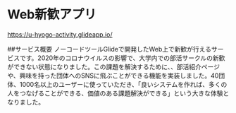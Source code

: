 # Web新歓アプリ
https://u-hyogo-activity.glideapp.io/

##サービス概要
ノーコードツールGlideで開発したWeb上で新歓が行えるサービスです。2020年のコロナウイルスの影響で、大学内での部活サークルの新歓ができない状態になりました。この課題を解決するために、、部活紹介ページや、興味を持った団体へのSNSに飛ぶことができる機能を実装しました。40団体、1000名以上のユーザーに使っていただき、「良いシステムを作れば、多くの人をつなげることができる、価値のある課題解決ができる」という大きな体験となりました。
